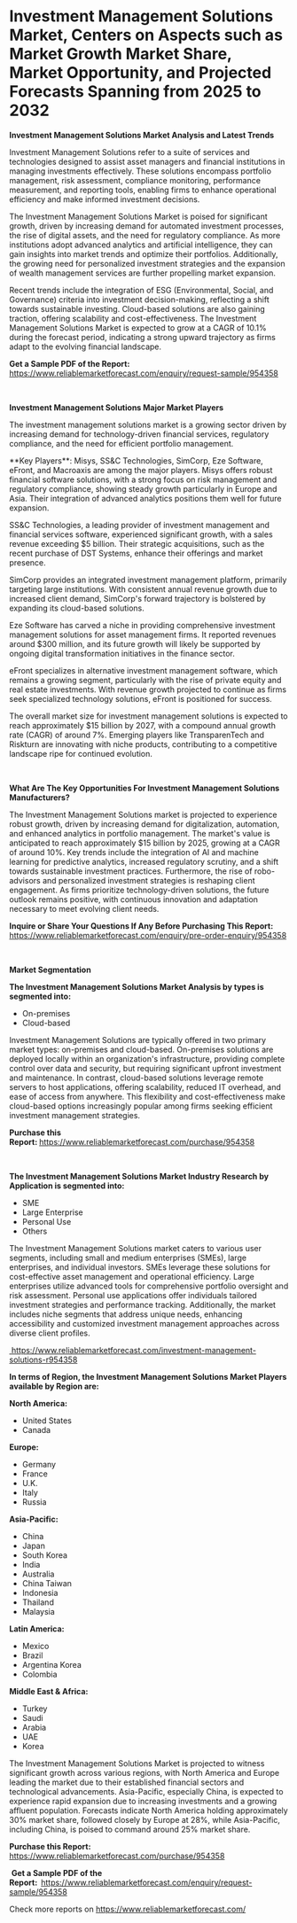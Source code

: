 <p><h1>Investment Management Solutions Market, Centers on Aspects such as Market Growth Market Share, Market Opportunity, and Projected Forecasts Spanning from 2025 to 2032</h1></p><p><strong>Investment Management Solutions Market Analysis and Latest Trends</strong></p>
<p><p>Investment Management Solutions refer to a suite of services and technologies designed to assist asset managers and financial institutions in managing investments effectively. These solutions encompass portfolio management, risk assessment, compliance monitoring, performance measurement, and reporting tools, enabling firms to enhance operational efficiency and make informed investment decisions.</p><p>The Investment Management Solutions Market is poised for significant growth, driven by increasing demand for automated investment processes, the rise of digital assets, and the need for regulatory compliance. As more institutions adopt advanced analytics and artificial intelligence, they can gain insights into market trends and optimize their portfolios. Additionally, the growing need for personalized investment strategies and the expansion of wealth management services are further propelling market expansion.</p><p>Recent trends include the integration of ESG (Environmental, Social, and Governance) criteria into investment decision-making, reflecting a shift towards sustainable investing. Cloud-based solutions are also gaining traction, offering scalability and cost-effectiveness. The Investment Management Solutions Market is expected to grow at a CAGR of 10.1% during the forecast period, indicating a strong upward trajectory as firms adapt to the evolving financial landscape.</p></p>
<p><strong>Get a Sample PDF of the Report:&nbsp;</strong> <a href="https://www.reliablemarketforecast.com/enquiry/request-sample/954358?utm_campaign=3089&utm_medium=2&utm_source=Github&utm_content=ia&utm_term=07032025&utm_id=investment-management-solutions">https://www.reliablemarketforecast.com/enquiry/request-sample/954358</a></p>
<p>&nbsp;</p>
<p><strong>Investment Management Solutions Major Market Players</strong></p>
<p><p>The investment management solutions market is a growing sector driven by increasing demand for technology-driven financial services, regulatory compliance, and the need for efficient portfolio management.</p><p>**Key Players**: Misys, SS&C Technologies, SimCorp, Eze Software, eFront, and Macroaxis are among the major players. Misys offers robust financial software solutions, with a strong focus on risk management and regulatory compliance, showing steady growth particularly in Europe and Asia. Their integration of advanced analytics positions them well for future expansion.</p><p>SS&C Technologies, a leading provider of investment management and financial services software, experienced significant growth, with a sales revenue exceeding $5 billion. Their strategic acquisitions, such as the recent purchase of DST Systems, enhance their offerings and market presence.</p><p>SimCorp provides an integrated investment management platform, primarily targeting large institutions. With consistent annual revenue growth due to increased client demand, SimCorp's forward trajectory is bolstered by expanding its cloud-based solutions.</p><p>Eze Software has carved a niche in providing comprehensive investment management solutions for asset management firms. It reported revenues around $300 million, and its future growth will likely be supported by ongoing digital transformation initiatives in the finance sector.</p><p>eFront specializes in alternative investment management software, which remains a growing segment, particularly with the rise of private equity and real estate investments. With revenue growth projected to continue as firms seek specialized technology solutions, eFront is positioned for success.</p><p>The overall market size for investment management solutions is expected to reach approximately $15 billion by 2027, with a compound annual growth rate (CAGR) of around 7%. Emerging players like TransparenTech and Riskturn are innovating with niche products, contributing to a competitive landscape ripe for continued evolution.</p></p>
<p>&nbsp;</p>
<p><strong>What Are The Key Opportunities For Investment Management Solutions Manufacturers?</strong></p>
<p><p>The Investment Management Solutions market is projected to experience robust growth, driven by increasing demand for digitalization, automation, and enhanced analytics in portfolio management. The market's value is anticipated to reach approximately $15 billion by 2025, growing at a CAGR of around 10%. Key trends include the integration of AI and machine learning for predictive analytics, increased regulatory scrutiny, and a shift towards sustainable investment practices. Furthermore, the rise of robo-advisors and personalized investment strategies is reshaping client engagement. As firms prioritize technology-driven solutions, the future outlook remains positive, with continuous innovation and adaptation necessary to meet evolving client needs.</p></p>
<p><strong>Inquire or Share Your Questions If Any Before Purchasing This Report:</strong> <a href="https://www.reliablemarketforecast.com/enquiry/pre-order-enquiry/954358?utm_campaign=3089&utm_medium=2&utm_source=Github&utm_content=ia&utm_term=07032025&utm_id=investment-management-solutions">https://www.reliablemarketforecast.com/enquiry/pre-order-enquiry/954358</a></p>
<p>&nbsp;</p>
<p><strong>Market Segmentation</strong></p>
<p><strong>The Investment Management Solutions Market Analysis by types is segmented into:</strong></p>
<p><ul><li>On-premises</li><li>Cloud-based</li></ul></p>
<p><p>Investment Management Solutions are typically offered in two primary market types: on-premises and cloud-based. On-premises solutions are deployed locally within an organization's infrastructure, providing complete control over data and security, but requiring significant upfront investment and maintenance. In contrast, cloud-based solutions leverage remote servers to host applications, offering scalability, reduced IT overhead, and ease of access from anywhere. This flexibility and cost-effectiveness make cloud-based options increasingly popular among firms seeking efficient investment management strategies.</p></p>
<p><strong>Purchase this Report:&nbsp;</strong><a href="https://www.reliablemarketforecast.com/purchase/954358?utm_campaign=3089&utm_medium=2&utm_source=Github&utm_content=ia&utm_term=07032025&utm_id=investment-management-solutions">https://www.reliablemarketforecast.com/purchase/954358</a></p>
<p>&nbsp;</p>
<p><strong>The Investment Management Solutions Market Industry Research by Application is segmented into:</strong></p>
<p><ul><li>SME</li><li>Large Enterprise</li><li>Personal Use</li><li>Others</li></ul></p>
<p><p>The Investment Management Solutions market caters to various user segments, including small and medium enterprises (SMEs), large enterprises, and individual investors. SMEs leverage these solutions for cost-effective asset management and operational efficiency. Large enterprises utilize advanced tools for comprehensive portfolio oversight and risk assessment. Personal use applications offer individuals tailored investment strategies and performance tracking. Additionally, the market includes niche segments that address unique needs, enhancing accessibility and customized investment management approaches across diverse client profiles.</p></p>
<p><a href="https://www.reliablemarketforecast.com/investment-management-solutions-r954358?utm_campaign=3089&utm_medium=2&utm_source=Github&utm_content=ia&utm_term=07032025&utm_id=investment-management-solutions">&nbsp;https://www.reliablemarketforecast.com/investment-management-solutions-r954358</a></p>
<p><strong>In terms of Region, the Investment Management Solutions Market Players available by Region are:</strong></p>
<p>
    <p> <strong> North America: </strong>
        <ul>
            <li>United States</li>
            <li>Canada</li>
        </ul>
        </p> 
    <p> <strong> Europe: </strong>
        <ul>
            <li>Germany</li>
            <li>France</li>
            <li>U.K.</li>
            <li>Italy</li>
            <li>Russia</li>
        </ul>
        </p> 
    <p> <strong> Asia-Pacific: </strong>
        <ul>
            <li>China</li>
            <li>Japan</li>
            <li>South Korea</li>
            <li>India</li>
            <li>Australia</li>
            <li>China Taiwan</li>
            <li>Indonesia</li>
            <li>Thailand</li>
            <li>Malaysia</li>
        </ul>
        </p> 
    <p> <strong> Latin America: </strong>
        <ul>
            <li>Mexico</li>
            <li>Brazil</li>
            <li>Argentina Korea</li>
            <li>Colombia</li>
        </ul>
        </p> 
    <p> <strong> Middle East & Africa: </strong>
        <ul>
            <li>Turkey</li>
            <li>Saudi</li>
            <li>Arabia</li>
            <li>UAE</li>
            <li>Korea</li>
        </ul>
    </p>
    </p>
<p><p>The Investment Management Solutions Market is projected to witness significant growth across various regions, with North America and Europe leading the market due to their established financial sectors and technological advancements. Asia-Pacific, especially China, is expected to experience rapid expansion due to increasing investments and a growing affluent population. Forecasts indicate North America holding approximately 30% market share, followed closely by Europe at 28%, while Asia-Pacific, including China, is poised to command around 25% market share.</p></p>
<p><strong>Purchase this Report: </strong><a href="https://www.reliablemarketforecast.com/purchase/954358?utm_campaign=3089&utm_medium=2&utm_source=Github&utm_content=ia&utm_term=07032025&utm_id=investment-management-solutions">https://www.reliablemarketforecast.com/purchase/954358</a></p>
<p>&nbsp;<strong>Get a Sample PDF of the Report:&nbsp;&nbsp;</strong><a href="https://www.reliablemarketforecast.com/enquiry/request-sample/954358?utm_campaign=3089&utm_medium=2&utm_source=Github&utm_content=ia&utm_term=07032025&utm_id=investment-management-solutions">https://www.reliablemarketforecast.com/enquiry/request-sample/954358</a></p>
<p><strong></strong></p>
<p>Check more reports on <a href="https://www.reliablemarketforecast.com/?utm_campaign=3089&utm_medium=2&utm_source=Github&utm_content=ia&utm_term=07032025&utm_id=investment-management-solutions">https://www.reliablemarketforecast.com/</a></p>